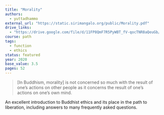 ```yaml
---
title: "Morality"
authors:
  - yuttadhammo
external_url: "https://static.sirimangalo.org/public/Morality.pdf"
drive_links:
  - "https://drive.google.com/file/d/11FP8QmF7R5PyWBT_fV-qocTNR8aQeuGb/view?usp=drivesdk"
course: path
tags:
  - function
  - ethics
status: featured
year: 2020
base_value: 3.5
pages: 52
---
```


> [In Buddhism, morality] is not concerned so much with the result of one’s actions on other people as it concerns the result of one’s actions on one’s own mind.

An excellent introduction to Buddhist ethics and its place in the path to liberation, including answers to many frequently asked questions.
